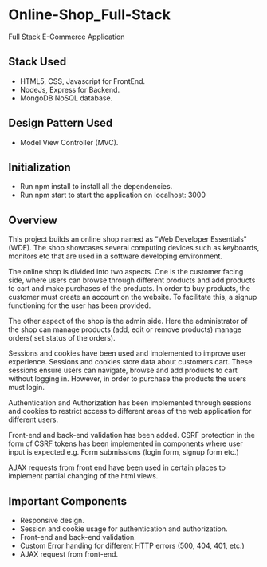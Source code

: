 # Online-Shop_Full-Stack
Full Stack E-Commerce Application 

## Stack Used 
- HTML5, CSS, Javascript for FrontEnd. 
- NodeJs, Express for Backend.
- MongoDB NoSQL database. 

## Design Pattern Used
- Model View Controller (MVC). 

## Initialization 
- Run npm install to install all the dependencies.
- Run npm start to start the application on localhost: 3000 

## Overview 

This project builds an online shop named as "Web Developer Essentials" (WDE). The shop showcases several computing devices such as keyboards, monitors etc that are used in a software developing environment.

The online shop is divided into two aspects. One is the customer facing side, where users can browse through different products and add products to cart and make purchases of the products. In order to buy products, the customer must create an account on the website. To facilitate this, a signup functioning for the user has been provided. 

The other aspect of the shop is the admin side. Here the administrator of the shop can manage products (add, edit or remove products) manage orders( set status of the orders). 


Sessions and cookies have been used and implemented to improve user experience. Sessions and cookies store data about customers cart. These sessions ensure users can navigate, browse and add products to cart without logging in. However, in order to purchase the products the users must login. 

Authentication and Authorization has been implemented through sessions and cookies to restrict access to different areas of the web application for different users. 

Front-end and back-end validation has been added. CSRF protection in the form of CSRF tokens has been implemented in components where user input is expected e.g. Form submissions (login form, signup form etc.)

AJAX requests from front end have been used in certain places to implement partial changing of the html views. 


## Important Components 
- Responsive design. 
- Session and cookie usage for authentication and authorization. 
- Front-end and back-end validation. 
- Custom Error handing for different HTTP errors (500, 404, 401, etc.) 
- AJAX request from front-end. 


